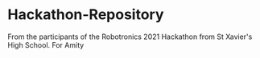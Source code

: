 # Hackathon-Repository
From the participants of the Robotronics 2021 Hackathon from St Xavier's High School.
For Amity 
